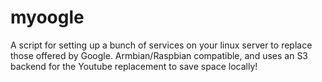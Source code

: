 # myoogle
A script for setting up a bunch of services on your linux server to replace those offered by Google. Armbian/Raspbian compatible, and uses an S3 backend for the Youtube replacement to save space locally!
